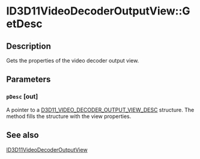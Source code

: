 # ID3D11VideoDecoderOutputView::GetDesc

## Description

Gets the properties of the video decoder output view.

## Parameters

### `pDesc` [out]

A pointer to a [D3D11_VIDEO_DECODER_OUTPUT_VIEW_DESC](https://learn.microsoft.com/windows/desktop/api/d3d11/ns-d3d11-d3d11_video_decoder_output_view_desc) structure. The method fills the structure with the view properties.

## See also

[ID3D11VideoDecoderOutputView](https://learn.microsoft.com/windows/desktop/api/d3d11/nn-d3d11-id3d11videodecoderoutputview)